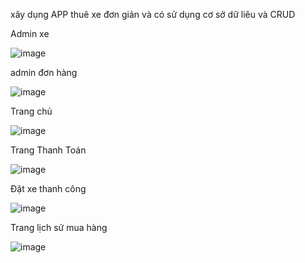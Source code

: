 xây dụng APP thuê xe đơn giản và có sử dụng cơ sở dữ liêu và CRUD 

Admin xe 

![image](https://github.com/user-attachments/assets/ae66ddbc-8be9-4166-9fdd-d1baf7107dcb)

admin đơn hàng

![image](https://github.com/user-attachments/assets/180017a6-e0d3-4613-b647-13caba96d86a)

Trang chủ

![image](https://github.com/user-attachments/assets/1581a181-0031-4c05-81b0-30735533cc02)

Trang Thanh Toán

![image](https://github.com/user-attachments/assets/413da3a0-df47-426d-b0ec-e322202724b5)

Đặt xe thanh công 

![image](https://github.com/user-attachments/assets/2f5618ed-c79d-46ed-b755-70f6164a65ed)

Trang lịch sử mua hàng

![image](https://github.com/user-attachments/assets/b814b8e0-f6ea-4a5b-a725-ecf7c075e47d)


